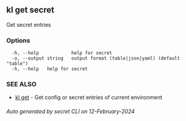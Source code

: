 ## kl get secret

Get secret entries



### Options

```
  -h, --help            help for secret
  -o, --output string   output format (table|json|yaml) (default "table")
  -h, --help   help for secret
```

### SEE ALSO

* [kl get](kl_get.md)  - Get config or secret entries of current environment

###### Auto generated by secret CLI on 12-February-2024
